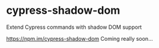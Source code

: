 # cypress-shadow-dom

Extend Cypress commands with shadow DOM support

https://npm.im/cypress-shadow-dom
Coming really soon...
